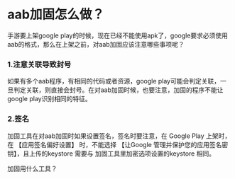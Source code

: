 # aab加固怎么做？

手游要上架google play的时候，现在已经不能使用apk了，google要求必须使用aab的格式，那么在上架之前，对aab加固应该注意哪些事项呢？

### 1.注意关联导致封号

如果有多个aab程序，有相同的代码或者资源，google play可能会判定关联，一旦判定关联，则直接会封号。在对aab加固时候，也要注意，加固的程序不能让google play识别相同的特征。

### 2.签名

加固工具在对aab加固时如果设置签名，签名时要注意，在 Google Play 上架时，在 【应用签名偏好设置】 时，不能选择 【让Google 管理并保护您的应用签名密钥】，且上传的keystore 需要与 加固工具里加密选项设置的keystore 相同。



加固用什么工具？